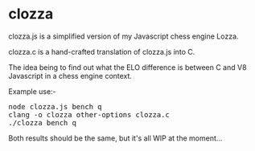 # clozza

clozza.js is a simplified version of my Javascript chess engine Lozza.

clozza.c is a hand-crafted translation of clozza.js into C.  

The idea being to find out what the ELO difference is between C and V8 Javascript in a chess engine context.

Example use:-

<pre>
node clozza.js bench q
clang -o clozza other-options clozza.c
./clozza bench q
</pre>

Both results should be the same, but it's all WIP at the moment...
